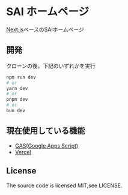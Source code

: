# SAI ホームページ

[Next.js](https://nextjs.org/)ベースのSAIホームページ

## 開発

クローンの後，下記のいずれかを実行

```bash
npm run dev
# or
yarn dev
# or
pnpm dev
# or
bun dev
```

## 現在使用している機能

- [GAS(Google Apps Script)](https://workspace.google.co.jp/intl/ja/products/apps-script/)
- [Vercel](https://vercel.com/)

## License

The source code is licensed MIT,see LICENSE.

